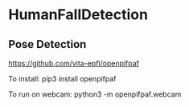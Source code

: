 # HumanFallDetection

## Pose Detection
https://github.com/vita-epfl/openpifpaf

To install: pip3 install openpifpaf

To run on webcam: python3 -m openpifpaf.webcam
